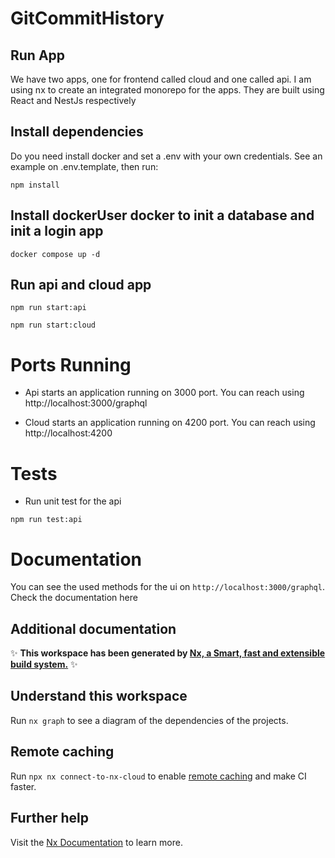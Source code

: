 # GitCommitHistory

## Run App

We have two apps, one for frontend called cloud and one called api. I am using nx to create an integrated monorepo for the apps.
They are built using React and NestJs respectively

## Install dependencies

Do you need install docker and set a .env with your own credentials. See an example on .env.template, then run:

`npm install`

## Install dockerUser docker to init a database and init a login app

`docker compose up -d`

## Run api and cloud app

`npm run start:api`

`npm run start:cloud`

# Ports Running

- Api starts an application running on 3000 port. You can reach using http://localhost:3000/graphql

- Cloud starts an application running on 4200 port. You can reach using http://localhost:4200

# Tests

- Run unit test for the api

`npm run test:api`

# Documentation

You can see the used methods for the ui on `http://localhost:3000/graphql`. Check the documentation here

## Additional documentation

✨ **This workspace has been generated by [Nx, a Smart, fast and extensible build system.](https://nx.dev)** ✨

## Understand this workspace

Run `nx graph` to see a diagram of the dependencies of the projects.

## Remote caching

Run `npx nx connect-to-nx-cloud` to enable [remote caching](https://nx.app) and make CI faster.

## Further help

Visit the [Nx Documentation](https://nx.dev) to learn more.